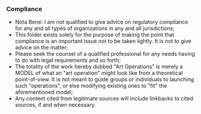 ### Compliance
* Nota Bene: I am not qualified to give advice on regulatory compliance for any and all types of organizations in any and all jurisdictions;
* This folder exists solely for the purpose of making the point that compliance is an important issue not to be taken lightly. It is not to give advice on the matter;
* Please seek the counsel of a qualified professional for any needs having to do with legal requirements and so forth;
* The totality of the work hereby dubbed "Art Operations" is merely a MODEL of what an "art operation" might look like from a theoretical point-of-view. It is not meant to guide groups or individuals to launching such "operations", or else modifying existing ones to "fit" the aforementioned model;
* Any content cited from legitimate sources will include linkbacks to cited sources, if and when necessary.
